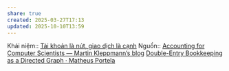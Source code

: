 ```yaml
---
share: true
created: 2025-03-27T17:13
updated: 2025-10-10T13:59
---
```

Khái niệm:: 
[Tài khoản là nút, giao dịch là cạnh](./T%C3%A0i%20kho%E1%BA%A3n%20l%C3%A0%20n%C3%BAt,%20giao%20d%E1%BB%8Bch%20l%C3%A0%20c%E1%BA%A1nh.md)
Nguồn:: [Accounting for Computer Scientists — Martin Kleppmann’s blog](https://martin.kleppmann.com/2011/03/07/accounting-for-computer-scientists.html)
[Double-Entry Bookkeeping as a Directed Graph · Matheus Portela](https://matheusportela.com/double-entry-bookkeeping-as-a-directed-graph)